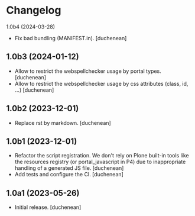 # Changelog


1.0b4 (2024-03-28)

- Fix bad bundling (MANIFEST.in).
  [duchenean]


## 1.0b3 (2024-01-12)

- Allow to restrict the webspellchecker usage by portal types.
  [duchenean]
- Allow to restrict the webspellchecker usage by css attributes (class, id, ...)
  [duchenean]


## 1.0b2 (2023-12-01)

- Replace rst by markdown.
  [duchenean]


## 1.0b1 (2023-12-01)

- Refactor the script registration. We don't rely on Plone built-in tools like
  the resources registry (or portal_javascript in P4) due to inappropriate
  handling of a generated JS file.
  [duchenean]
- Add tests and configure the CI.
  [duchenean]


## 1.0a1 (2023-05-26)

- Initial release.
  [duchenean]
